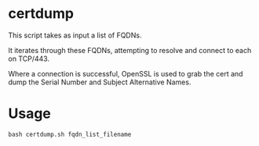 # certdump

This script takes as input a list of FQDNs.

It iterates through these FQDNs, attempting to resolve and connect to each on TCP/443.

Where a connection is successful, OpenSSL is used to grab the cert and dump the Serial Number and Subject Alternative Names.

# Usage

`bash certdump.sh fqdn_list_filename`
